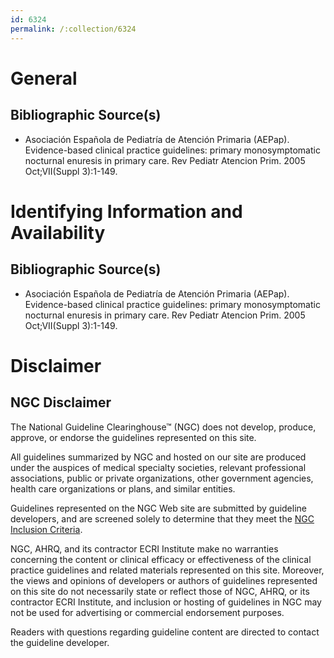 ```yaml
---
id: 6324
permalink: /:collection/6324
---
```


# General

## Bibliographic Source(s)

- Asociación Española de Pediatría de Atención Primaria (AEPap). Evidence-based clinical practice guidelines: primary monosymptomatic nocturnal enuresis in primary care. Rev Pediatr Atencion Prim. 2005 Oct;VII(Suppl 3):1-149.

# Identifying Information and Availability

## Bibliographic Source(s)

- Asociación Española de Pediatría de Atención Primaria (AEPap). Evidence-based clinical practice guidelines: primary monosymptomatic nocturnal enuresis in primary care. Rev Pediatr Atencion Prim. 2005 Oct;VII(Suppl 3):1-149.

# Disclaimer

## NGC Disclaimer

The National Guideline Clearinghouse™ (NGC) does not develop, produce, approve, or endorse the guidelines represented on this site.

All guidelines summarized by NGC and hosted on our site are produced under the auspices of medical specialty societies, relevant professional associations, public or private organizations, other government agencies, health care organizations or plans, and similar entities.

Guidelines represented on the NGC Web site are submitted by guideline developers, and are screened solely to determine that they meet the [NGC Inclusion Criteria](/help-and-about/summaries/inclusion-criteria).

NGC, AHRQ, and its contractor ECRI Institute make no warranties concerning the content or clinical efficacy or effectiveness of the clinical practice guidelines and related materials represented on this site. Moreover, the views and opinions of developers or authors of guidelines represented on this site do not necessarily state or reflect those of NGC, AHRQ, or its contractor ECRI Institute, and inclusion or hosting of guidelines in NGC may not be used for advertising or commercial endorsement purposes.

Readers with questions regarding guideline content are directed to contact the guideline developer.

